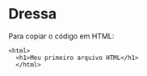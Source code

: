 # Dressa

Para copiar o código em HTML:
```
<html>
  <h1>Meu primeiro arquivo HTML</h1> 
  </html>
```  
